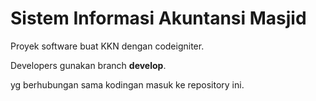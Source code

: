 # Sistem Informasi Akuntansi Masjid

Proyek software buat KKN dengan codeigniter.

Developers gunakan branch **develop**.

yg berhubungan sama kodingan masuk ke repository ini.